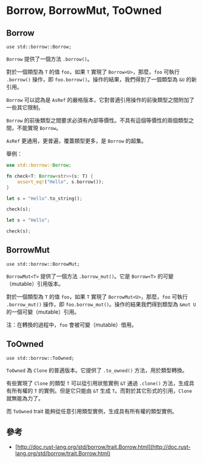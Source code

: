 # Borrow, BorrowMut, ToOwned

## Borrow<T>

`use std::borrow::Borrow;`

`Borrow` 提供了一個方法 `.borrow()`。

對於一個類型為 `T` 的值 `foo`，如果 `T` 實現了 `Borrow<U>`，那麼，`foo` 可執行 `.borrow()` 操作，即 `foo.borrow()`。操作的結果，我們得到了一個類型為 `&U` 的新引用。

`Borrow` 可以認為是 `AsRef` 的嚴格版本，它對普適引用操作的前後類型之間附加了一些其它限制。

`Borrow` 的前後類型之間要求必須有內部等價性。不具有這個等價性的兩個類型之間，不能實現 `Borrow`。

`AsRef` 更通用，更普遍，覆蓋類型更多，是 `Borrow` 的超集。

舉例：

```rust
use std::borrow::Borrow;

fn check<T: Borrow<str>>(s: T) {
    assert_eq!("Hello", s.borrow());
}

let s = "Hello".to_string();

check(s);

let s = "Hello";

check(s);
```

## BorrowMut<T>

`use std::borrow::BorrowMut;`

`BorrowMut<T>` 提供了一個方法 `.borrow_mut()`。它是 `Borrow<T>` 的可變（mutable）引用版本。

對於一個類型為 `T` 的值 `foo`，如果 `T` 實現了 `BorrowMut<U>`，那麼，`foo` 可執行 `.borrow_mut()` 操作，即 `foo.borrow_mut()`。操作的結果我們得到類型為 `&mut U` 的一個可變（mutable）引用。

注：在轉換的過程中，`foo` 會被可變（mutable）借用。

## ToOwned

`use std::borrow::ToOwned;`

`ToOwned` 為 `Clone` 的普適版本。它提供了 `.to_owned()` 方法，用於類型轉換。

有些實現了 `Clone` 的類型 `T` 可以從引用狀態實例 `&T` 通過 `.clone()` 方法，生成具有所有權的 `T` 的實例。但是它只能由 `&T` 生成 `T`。而對於其它形式的引用，`Clone` 就無能為力了。

而 `ToOwned` trait 能夠從任意引用類型實例，生成具有所有權的類型實例。

## 參考

- [http://doc.rust-lang.org/std/borrow/trait.Borrow.html](http://doc.rust-lang.org/std/borrow/trait.Borrow.html)
